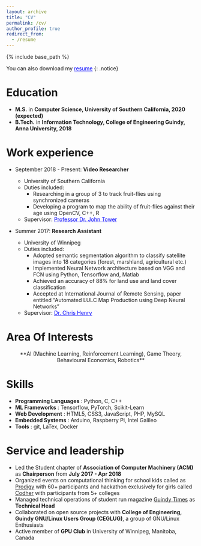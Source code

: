 ```yaml
---
layout: archive
title: "CV"
permalink: /cv/
author_profile: true
redirect_from:
  - /resume
---
```


{% include base_path %}

You can also download my <u><a href="/files/MuthuAlagappan.pdf" style="color: blue">resume</a></u>
{: .notice}


Education
======
* **M.S.** in **Computer Science, University of Southern California, 2020 (expected)**
* **B.Tech.** in **Information Technology, College of Engineering Guindy, Anna University, 2018**

Work experience
======
* September 2018 - Present: **Video Researcher**
  * University of Southern California
  * Duties included:
    * Researching in a group of 3 to track fruit-flies using synchronized cameras
    * Developing a program to map the ability of fruit-flies against their age using OpenCV, C++, R
  * Supervisor: <u><a href="https://dornsife.usc.edu/cf/faculty-and-staff/faculty.cfm?pid=1003772" style="color: blue">Professor Dr. John Tower</a></u>

* Summer 2017: **Research Assistant**
  * University of Winnipeg
  * Duties included:
    * Adopted semantic segmentation algorithm to classify satellite images into 18 categories (forest, marshland, agricultural etc.)
    * Implemented Neural Network architecture based on VGG and FCN using Python, Tensorflow and, Matlab
    * Achieved an accuracy of 88% for land use and land cover classification
    * Accepted at International Journal of Remote Sensing​, paper entitled “Automated LULC Map Production using Deep Neural Networks”
  * Supervisor: <u><a href="https://www.acs.uwinnipeg.ca/chenry/" style="color: blue">Dr. Chris Henry</a></u>

Area Of Interests
======

<center>**AI (Machine Learning, Reinforcement Learning), Game Theory, Behavioural Economics, Robotics**</center>


Skills
======

* **Programming Languages** : Python, C, C++
* **ML Frameworks**         : Tensorflow, PyTorch, Scikit-Learn
* **Web Development**       : HTML5, CSS3, JavaScript, PHP, MySQL
* **Embedded Systems**      : Arduino, Raspberry Pi, Intel Galileo
* **Tools**                 : git, LaTex, Docker

Service and leadership
======
* Led the Student chapter ​of **Association of Computer Machinery (ACM)** ​as **Chairperson** ​from **July 2017 - Apr 2018**
* Organized events on computational thinking for school kids called as <u style="color: blue">[Prodigy](https://prodigy2017.github.io/)</u> with 60+ participants and hackathon exclusively for girls called <u color="blue">[Codher](https://codher2018.github.io/)</u> with participants from 5+ colleges
* Managed technical operations of student run magazine <u style="color: blue">[Guindy Times](https://guindytimes.com/)</u> as **Technical Head**
* Collaborated on open source projects with **College of Engineering, Guindy GNU/Linux Users Group (CEGLUG)**​, a group of GNU/Linux Enthusiasts
* Active member of **GPU Club**​ in University of Winnipeg, Manitoba, Canada

